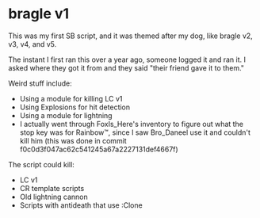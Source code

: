 # bragle v1

This was my first SB script, and it was themed after my dog, like bragle v2, v3, v4, and v5.

The instant I first ran this over a year ago, someone logged it and ran it. I asked where they got it from and they said "their friend gave it to them."

Weird stuff include:

- Using a module for killing LC v1
- Using Explosions for hit detection
- Using a module for lightning
- I actually went through FoxIs_Here's inventory to figure out what the stop key was for Rainbow™️, since I saw Bro_Daneel use it and couldn't kill him (this was done in commit f0c0d3f047ac62c541245a67a2227131def4667f)

The script could kill:

- LC v1
- CR template scripts
- Old lightning cannon
- Scripts with antideath that use :Clone
